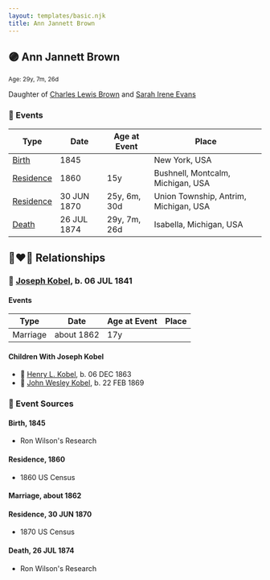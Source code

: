 ```yaml
---
layout: templates/basic.njk
title: Ann Jannett Brown
---
```

## 🟣 Ann Jannett Brown
<small>Age: 29y, 7m, 26d</small>

Daughter of [Charles Lewis Brown](/people/7/70538697) and [Sarah Irene Evans](/people/4/47294572)

### 📆 Events

Type | Date | Age at Event | Place
------ | ------ | ------ | ------
[Birth](#event-event-3) | 1845 |  | New York, USA
[Residence](#event-event-0) | 1860 | 15y | Bushnell, Montcalm, Michigan, USA
[Residence](#event-event-1) | 30 JUN 1870 | 25y, 6m, 30d | Union Township, Antrim, Michigan, USA
[Death](#event-event-6) | 26 JUL 1874 | 29y, 7m, 26d | Isabella, Michigan, USA

## 👩‍❤️‍👨 Relationships

### 🔵 [Joseph Kobel](/people/4/44694656), b. 06 JUL 1841

#### Events

Type | Date | Age at Event | Place
------ | ------ | ------ | ------
Marriage | about 1862 | 17y |
#### Children With Joseph Kobel
* 🔵 [Henry L. Kobel](/people/6/66319774), b. 06 DEC 1863
* 🔵 [John Wesley Kobel](/people/2/24649136), b. 22 FEB 1869
### 📰 Event Sources

#### <a id="event-event-3"></a> Birth, 1845
* Ron Wilson's Research

#### <a id="event-event-0"></a> Residence, 1860
* 1860 US Census

#### <a id="event-family-0-event-0"></a> Marriage, about 1862

#### <a id="event-event-1"></a> Residence, 30 JUN 1870
* 1870 US Census
#### <a id="event-event-6"></a> Death, 26 JUL 1874
* Ron Wilson's Research
